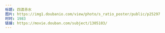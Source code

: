 ```yaml
---
标题: 四渡赤水
图片: https://img1.doubanio.com/view/photo/s_ratio_poster/public/p2529754358.jpg
时时: 1983
链接: https://movie.douban.com/subject/1305103/
---
```

